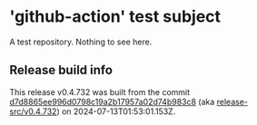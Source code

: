 # 'github-action' test subject

A test repository. Nothing to see here.


## Release build info

This release v0.4.732 was built from the commit [d7d8865ee996d0798c19a2b17957a02d74b983c8](https://github.com/kattecon/gh-release-test-ga/tree/d7d8865ee996d0798c19a2b17957a02d74b983c8) (aka [release-src/v0.4.732](https://github.com/kattecon/gh-release-test-ga/tree/release-src/v0.4.732)) on 2024-07-13T01:53:01.153Z.
        